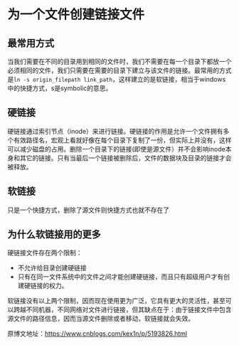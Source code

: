 # 为一个文件创建链接文件

## 最常用方式

当我们需要在不同的目录用到相同的文件时，我们不需要在每一个目录下都放一个必须相同的文件，我们只需要在需要的目录下建立与该文件的链接。最常用的方式是`ln -s origin_filepath link_path`，这样建立的是软链接，相当于windows中的快捷方式，s是symbolic的意思。

## 硬链接

硬链接通过索引节点（inode）来进行链接。硬链接的作用是允许一个文件拥有多个有效路径名，宏观上看就好像在每个目录下复制了一份，但实际上并没有，这样可以减少磁盘的占用。删除一个目录下的链接(即使是源文件）并不会影响inode本身和其它的链接。只有当最后一个链接被删除后，文件的数据块及目录的链接才会被释放。

## 软链接

只是一个快捷方式，删除了源文件则快捷方式也就不存在了

## 为什么软链接用的更多

硬链接文件存在两个限制：

- 不允许给目录创建硬链接
- 只有在同一文件系统中的文件之间才能创建硬链接，而且只有超级用户才有创建硬链接的权力。

软链接没有以上两个限制，因而现在使用更为广泛，它具有更大的灵活性，甚至可以跨越不同机器，不同网络对文件进行链接，但其缺点在于：由于链接文件中包含源文件的路径信息，因而当源文件删除或者移动，软链接就会失效。





原博文地址：https://www.cnblogs.com/kex1n/p/5193826.html